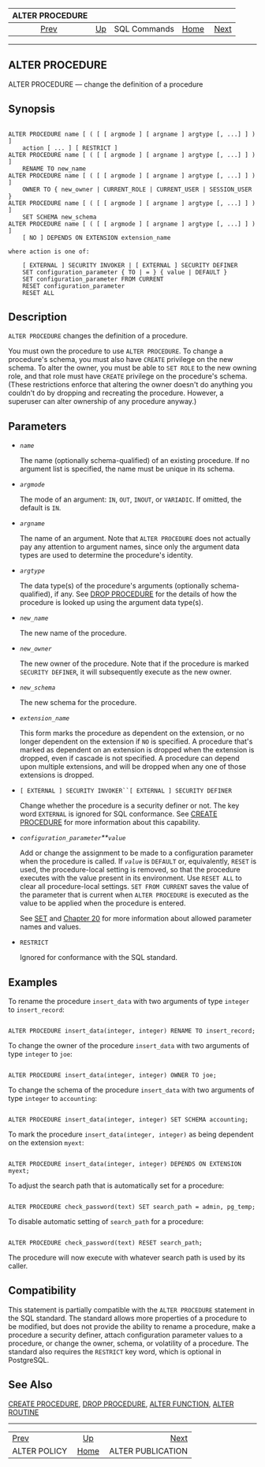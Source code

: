 <!--?xml version="1.0" encoding="UTF-8" standalone="no"?-->

|                ALTER PROCEDURE               |                                        |              |                                                       |                                                        |
| :------------------------------------------: | :------------------------------------- | :----------: | ----------------------------------------------------: | -----------------------------------------------------: |
| [Prev](sql-alterpolicy.html "ALTER POLICY")  | [Up](sql-commands.html "SQL Commands") | SQL Commands | [Home](index.html "PostgreSQL 17devel Documentation") |  [Next](sql-alterpublication.html "ALTER PUBLICATION") |

***



## ALTER PROCEDURE

ALTER PROCEDURE — change the definition of a procedure

## Synopsis

```

ALTER PROCEDURE name [ ( [ [ argmode ] [ argname ] argtype [, ...] ] ) ]
    action [ ... ] [ RESTRICT ]
ALTER PROCEDURE name [ ( [ [ argmode ] [ argname ] argtype [, ...] ] ) ]
    RENAME TO new_name
ALTER PROCEDURE name [ ( [ [ argmode ] [ argname ] argtype [, ...] ] ) ]
    OWNER TO { new_owner | CURRENT_ROLE | CURRENT_USER | SESSION_USER }
ALTER PROCEDURE name [ ( [ [ argmode ] [ argname ] argtype [, ...] ] ) ]
    SET SCHEMA new_schema
ALTER PROCEDURE name [ ( [ [ argmode ] [ argname ] argtype [, ...] ] ) ]
    [ NO ] DEPENDS ON EXTENSION extension_name

where action is one of:

    [ EXTERNAL ] SECURITY INVOKER | [ EXTERNAL ] SECURITY DEFINER
    SET configuration_parameter { TO | = } { value | DEFAULT }
    SET configuration_parameter FROM CURRENT
    RESET configuration_parameter
    RESET ALL
```

## Description

`ALTER PROCEDURE` changes the definition of a procedure.

You must own the procedure to use `ALTER PROCEDURE`. To change a procedure's schema, you must also have `CREATE` privilege on the new schema. To alter the owner, you must be able to `SET ROLE` to the new owning role, and that role must have `CREATE` privilege on the procedure's schema. (These restrictions enforce that altering the owner doesn't do anything you couldn't do by dropping and recreating the procedure. However, a superuser can alter ownership of any procedure anyway.)

## Parameters

*   *`name`*

    The name (optionally schema-qualified) of an existing procedure. If no argument list is specified, the name must be unique in its schema.

*   *`argmode`*

    The mode of an argument: `IN`, `OUT`, `INOUT`, or `VARIADIC`. If omitted, the default is `IN`.

*   *`argname`*

    The name of an argument. Note that `ALTER PROCEDURE` does not actually pay any attention to argument names, since only the argument data types are used to determine the procedure's identity.

*   *`argtype`*

    The data type(s) of the procedure's arguments (optionally schema-qualified), if any. See [DROP PROCEDURE](sql-dropprocedure.html "DROP PROCEDURE") for the details of how the procedure is looked up using the argument data type(s).

*   *`new_name`*

    The new name of the procedure.

*   *`new_owner`*

    The new owner of the procedure. Note that if the procedure is marked `SECURITY DEFINER`, it will subsequently execute as the new owner.

*   *`new_schema`*

    The new schema for the procedure.

*   *`extension_name`*

    This form marks the procedure as dependent on the extension, or no longer dependent on the extension if `NO` is specified. A procedure that's marked as dependent on an extension is dropped when the extension is dropped, even if cascade is not specified. A procedure can depend upon multiple extensions, and will be dropped when any one of those extensions is dropped.

*   `[ EXTERNAL ] SECURITY INVOKER``[ EXTERNAL ] SECURITY DEFINER`

    Change whether the procedure is a security definer or not. The key word `EXTERNAL` is ignored for SQL conformance. See [CREATE PROCEDURE](sql-createprocedure.html "CREATE PROCEDURE") for more information about this capability.

*   *`configuration_parameter`**`value`*

    Add or change the assignment to be made to a configuration parameter when the procedure is called. If *`value`* is `DEFAULT` or, equivalently, `RESET` is used, the procedure-local setting is removed, so that the procedure executes with the value present in its environment. Use `RESET ALL` to clear all procedure-local settings. `SET FROM CURRENT` saves the value of the parameter that is current when `ALTER PROCEDURE` is executed as the value to be applied when the procedure is entered.

    See [SET](sql-set.html "SET") and [Chapter 20](runtime-config.html "Chapter 20. Server Configuration") for more information about allowed parameter names and values.

*   `RESTRICT`

    Ignored for conformance with the SQL standard.

## Examples

To rename the procedure `insert_data` with two arguments of type `integer` to `insert_record`:

```

ALTER PROCEDURE insert_data(integer, integer) RENAME TO insert_record;
```

To change the owner of the procedure `insert_data` with two arguments of type `integer` to `joe`:

```

ALTER PROCEDURE insert_data(integer, integer) OWNER TO joe;
```

To change the schema of the procedure `insert_data` with two arguments of type `integer` to `accounting`:

```

ALTER PROCEDURE insert_data(integer, integer) SET SCHEMA accounting;
```

To mark the procedure `insert_data(integer, integer)` as being dependent on the extension `myext`:

```

ALTER PROCEDURE insert_data(integer, integer) DEPENDS ON EXTENSION myext;
```

To adjust the search path that is automatically set for a procedure:

```

ALTER PROCEDURE check_password(text) SET search_path = admin, pg_temp;
```

To disable automatic setting of `search_path` for a procedure:

```

ALTER PROCEDURE check_password(text) RESET search_path;
```

The procedure will now execute with whatever search path is used by its caller.

## Compatibility

This statement is partially compatible with the `ALTER PROCEDURE` statement in the SQL standard. The standard allows more properties of a procedure to be modified, but does not provide the ability to rename a procedure, make a procedure a security definer, attach configuration parameter values to a procedure, or change the owner, schema, or volatility of a procedure. The standard also requires the `RESTRICT` key word, which is optional in PostgreSQL.

## See Also

[CREATE PROCEDURE](sql-createprocedure.html "CREATE PROCEDURE"), [DROP PROCEDURE](sql-dropprocedure.html "DROP PROCEDURE"), [ALTER FUNCTION](sql-alterfunction.html "ALTER FUNCTION"), [ALTER ROUTINE](sql-alterroutine.html "ALTER ROUTINE")

***

|                                              |                                                       |                                                        |
| :------------------------------------------- | :---------------------------------------------------: | -----------------------------------------------------: |
| [Prev](sql-alterpolicy.html "ALTER POLICY")  |         [Up](sql-commands.html "SQL Commands")        |  [Next](sql-alterpublication.html "ALTER PUBLICATION") |
| ALTER POLICY                                 | [Home](index.html "PostgreSQL 17devel Documentation") |                                      ALTER PUBLICATION |
